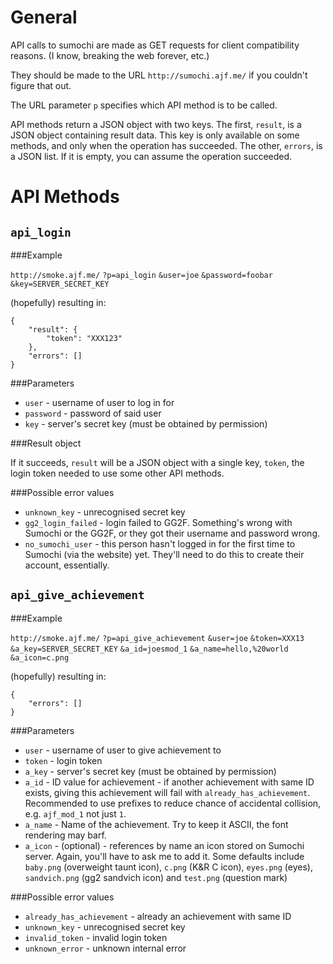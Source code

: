 General
======

API calls to sumochi are made as GET requests for client compatibility reasons. (I know, breaking the web forever, etc.)

They should be made to the URL `http://sumochi.ajf.me/` if you couldn't figure that out.

The URL parameter `p` specifies which API method is to be called.

API methods return a JSON object with two keys. The first, `result`, is a JSON object containing result data. This key is only available on some methods, and only when the operation has succeeded. The other, `errors`, is a JSON list. If it is empty, you can assume the operation succeeded.

API Methods
===========

`api_login`
-----------

###Example

`http://smoke.ajf.me/`
`?p=api_login`
`&user=joe`
`&password=foobar`
`&key=SERVER_SECRET_KEY`

(hopefully) resulting in:

    {
        "result": {
            "token": "XXX123"
        },
        "errors": []
    }

###Parameters

* `user` - username of user to log in for
* `password` - password of said user
* `key` - server's secret key (must be obtained by permission)

###Result object

If it succeeds, `result` will be a JSON object with a single key, `token`, the login token needed to use some other API methods.

###Possible error values

* `unknown_key` - unrecognised secret key
* `gg2_login_failed` - login failed to GG2F. Something's wrong with Sumochi or the GG2F, or they got their username and password wrong.
* `no_sumochi_user` - this person hasn't logged in for the first time to Sumochi (via the website) yet. They'll need to do this to create their account, essentially.


`api_give_achievement`
----------------------

###Example

`http://smoke.ajf.me/`
`?p=api_give_achievement`
`&user=joe`
`&token=XXX13`
`&a_key=SERVER_SECRET_KEY`
`&a_id=joesmod_1`
`&a_name=hello,%20world`
`&a_icon=c.png`

(hopefully) resulting in:

    {
        "errors": []
    }

###Parameters

* `user` - username of user to give achievement to
* `token` - login token
* `a_key` - server's secret key (must be obtained by permission)
* `a_id` - ID value for achievement - if another achievement with same ID exists, giving this achievement will fail with `already_has_achievement`. Recommended to use prefixes to reduce chance of accidental collision, e.g. `ajf_mod_1` not just `1`.
* `a_name` - Name of the achievement. Try to keep it ASCII, the font rendering may barf.
* `a_icon` - (optional) - references by name an icon stored on Sumochi server. Again, you'll have to ask me to add it. Some defaults include `baby.png` (overweight taunt icon), `c.png` (K&R C icon), `eyes.png` (eyes), `sandvich.png` (gg2 sandvich icon) and `test.png` (question mark)

###Possible error values

* `already_has_achievement` - already an achievement with same ID
* `unknown_key` - unrecognised secret key
* `invalid_token` - invalid login token
* `unknown_error` - unknown internal error
